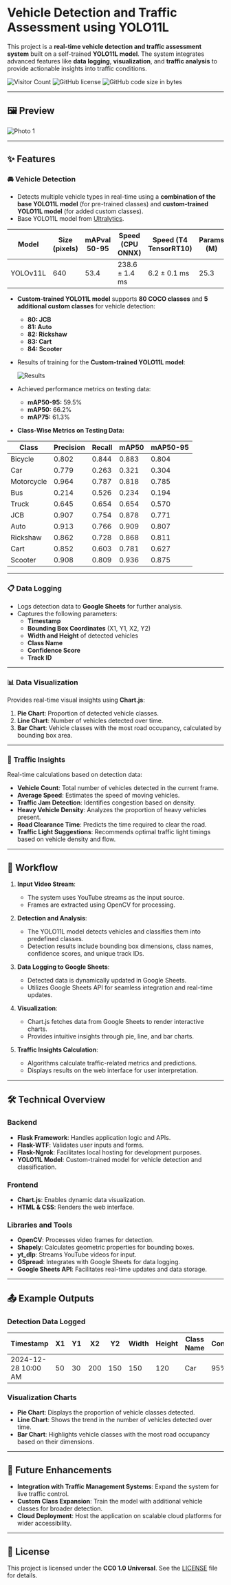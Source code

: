 # **Vehicle Detection and Traffic Assessment using YOLO11L**

This project is a **real-time vehicle detection and traffic assessment system** built on a self-trained **YOLO11L model**. The system integrates advanced features like **data logging**, **visualization**, and **traffic analysis** to provide actionable insights into traffic conditions.

![Visitor Count](https://hits.seeyoufarm.com/api/count/incr/badge.svg?url=https%3A%2F%2Fgithub.com%2FVedant363%2FVehicle-Detection-and-Traffic-Assessment&count_bg=%2379C83D&title_bg=%23555555&icon=&icon_color=%23E7E7E7&title=Visitors&edge_flat=false)
![GitHub license](https://img.shields.io/github/license/Vedant363/Vehicle-Detection-and-Traffic-Assessment)
![GitHub code size in bytes](https://img.shields.io/github/languages/code-size/Vedant363/Vehicle-Detection-and-Traffic-Assessment)

---

## 🖼️ **Preview**
![Photo 1](static/photo1.png)

---

## ✨ **Features**

### 🚘 **Vehicle Detection**
- Detects multiple vehicle types in real-time using a **combination of the base YOLO11L model** (for pre-trained classes) and **custom-trained YOLO11L model** (for added custom classes).
- Base YOLO11L model from [Ultralytics](https://www.ultralytics.com/).

| **Model**    | **Size (pixels)** | **mAPval 50-95** | **Speed (CPU ONNX)** | **Speed (T4 TensorRT10)** | **Params (M)** | **FLOPs (B)** |
|--------------|-------------------|------------------|-----------------------|---------------------------|----------------|---------------|
| YOLOv11L     | 640               | 53.4             | 238.6 ± 1.4 ms        | 6.2 ± 0.1 ms              | 25.3           | 86.9          |

- **Custom-trained YOLO11L model** supports **80 COCO classes** and **5 additional custom classes** for vehicle detection:
  - **80: JCB**
  - **81: Auto**
  - **82: Rickshaw**
  - **83: Cart**
  - **84: Scooter**
  
- Results of training for the **Custom-trained YOLO11L model**:
  
  ![Results](model/results.png)
  
- Achieved performance metrics on testing data:
  - **mAP50-95:** 59.5%
  - **mAP50:** 66.2%
  - **mAP75:** 61.3%

- **Class-Wise Metrics on Testing Data:**

| **Class**     | **Precision** | **Recall** | **mAP50** | **mAP50-95** |
|---------------|---------------|------------|-----------|--------------|
| Bicycle       | 0.802         | 0.844      | 0.883     | 0.804        |
| Car           | 0.779         | 0.263      | 0.321     | 0.304        |
| Motorcycle    | 0.964         | 0.787      | 0.818     | 0.785        |
| Bus           | 0.214         | 0.526      | 0.234     | 0.194        |
| Truck         | 0.645         | 0.654      | 0.654     | 0.570        |
| JCB           | 0.907         | 0.754      | 0.878     | 0.771        |
| Auto          | 0.913         | 0.766      | 0.909     | 0.807        |
| Rickshaw      | 0.862         | 0.728      | 0.868     | 0.811        |
| Cart          | 0.852         | 0.603      | 0.781     | 0.627        |
| Scooter       | 0.908         | 0.809      | 0.936     | 0.875        |


---

### 📋 **Data Logging**
- Logs detection data to **Google Sheets** for further analysis.
- Captures the following parameters:
  - **Timestamp**
  - **Bounding Box Coordinates** (X1, Y1, X2, Y2)
  - **Width and Height** of detected vehicles
  - **Class Name**
  - **Confidence Score**
  - **Track ID**

---

### 📊 **Data Visualization**
Provides real-time visual insights using **Chart.js**:
1. **Pie Chart**: Proportion of detected vehicle classes.
2. **Line Chart**: Number of vehicles detected over time.
3. **Bar Chart**: Vehicle classes with the most road occupancy, calculated by bounding box area.

---

### 🚦 **Traffic Insights**
Real-time calculations based on detection data:
- **Vehicle Count**: Total number of vehicles detected in the current frame.
- **Average Speed**: Estimates the speed of moving vehicles.
- **Traffic Jam Detection**: Identifies congestion based on density.
- **Heavy Vehicle Density**: Analyzes the proportion of heavy vehicles present.
- **Road Clearance Time**: Predicts the time required to clear the road.
- **Traffic Light Suggestions**: Recommends optimal traffic light timings based on vehicle density and flow.

---

## 🔄 **Workflow**

1. **Input Video Stream**:
   - The system uses YouTube streams as the input source.
   - Frames are extracted using OpenCV for processing.

2. **Detection and Analysis**:
   - The YOLO11L model detects vehicles and classifies them into predefined classes.
   - Detection results include bounding box dimensions, class names, confidence scores, and unique track IDs.

3. **Data Logging to Google Sheets**:
   - Detected data is dynamically updated in Google Sheets.
   - Utilizes Google Sheets API for seamless integration and real-time updates.

4. **Visualization**:
   - Chart.js fetches data from Google Sheets to render interactive charts.
   - Provides intuitive insights through pie, line, and bar charts.

5. **Traffic Insights Calculation**:
   - Algorithms calculate traffic-related metrics and predictions.
   - Displays results on the web interface for user interpretation.

---

## 🛠️ **Technical Overview**

### Backend
- **Flask Framework**: Handles application logic and APIs.
- **Flask-WTF**: Validates user inputs and forms.
- **Flask-Ngrok**: Facilitates local hosting for development purposes.
- **YOLO11L Model**: Custom-trained model for vehicle detection and classification.

### Frontend
- **Chart.js**: Enables dynamic data visualization.
- **HTML & CSS**: Renders the web interface.

### Libraries and Tools
- **OpenCV**: Processes video frames for detection.
- **Shapely**: Calculates geometric properties for bounding boxes.
- **yt_dlp**: Streams YouTube videos for input.
- **GSpread**: Integrates with Google Sheets for data logging.
- **Google Sheets API**: Facilitates real-time updates and data storage.

---

## 📤 **Example Outputs**

### **Detection Data Logged**
| **Timestamp**       | **X1** | **Y1** | **X2** | **Y2** | **Width** | **Height** | **Class Name** | **Confidence** | **Track ID** |
|----------------------|--------|--------|--------|--------|-----------|------------|----------------|----------------|--------------|
| 2024-12-28 10:00 AM | 50     | 30     | 200    | 150    | 150       | 120        | Car            | 95%            | 1            |

### **Visualization Charts**
- **Pie Chart**: Displays the proportion of vehicle classes detected.
- **Line Chart**: Shows the trend in the number of vehicles detected over time.
- **Bar Chart**: Highlights vehicle classes with the most road occupancy based on their dimensions.

---

## 🚀 **Future Enhancements**

- **Integration with Traffic Management Systems**: Expand the system for live traffic control.
- **Custom Class Expansion**: Train the model with additional vehicle classes for broader detection.
- **Cloud Deployment**: Host the application on scalable cloud platforms for wider accessibility.

---

## 📝 **License**
This project is licensed under the **CC0 1.0 Universal**. See the [LICENSE](LICENSE.md) file for details.
